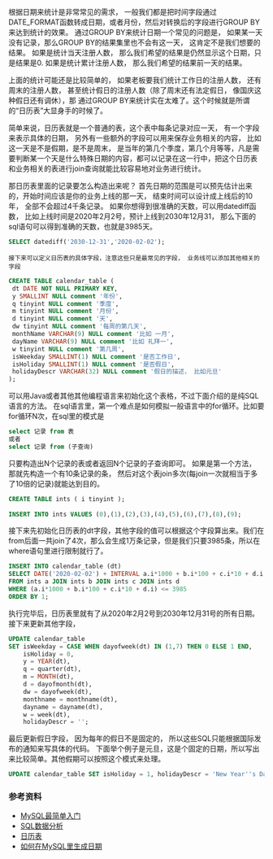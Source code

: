    根据日期来统计是非常常见的需求， 一般我们都是把时间字段通过DATE_FORMAT函数转成日期，或者月份，然后对转换后的字段进行GROUP BY来达到统计的效果。
通过GROUP BY来统计日期一个常见的问题是， 如果某一天没有记录，那么GROUP BY的结果集里也不会有这一天， 这肯定不是我们想要的结果。 如果是统计当天注册人数，
那么我们希望的结果是仍然显示这个日期，只是结果是0. 如果是统计累计注册人数， 那么我们希望的结果前一天的结果。
   
   上面的统计可能还是比较简单的， 如果老板要我们统计工作日的注册人数， 还有周末的注册人数， 甚至统计假日的注册人数（除了周末还有法定假日， 像国庆这种假日还有调休），那
 通过GROUP BY来统计实在太难了。这个时候就是所谓的“日历表”大显身手的时候了。
 
   简单来说，日历表就是一个普通的表，这个表中每条记录对应一天， 有一个字段来表示具体的日期， 另外有一些额外的字段可以用来保存业务相关的内容，
  比如这一天是不是假期，是不是周末， 是当年的第几个季度，第几个月等等，凡是需要判断某一个天是什么特殊日期的内容，都可以记录在这一行中，把这个日历表
  和业务相关的表进行join查询就能比较容易地对业务进行统计。
  
   那日历表里面的记录要怎么构造出来呢？ 首先日期的范围是可以预先估计出来的，开始时间应该是你的业务上线的那一天， 结束时间可以设计成上线后的10年， 全部不会超过4千条记录。
  如果你想得到很准确的天数，可以用datediff函数， 比如上线时间是2020年2月2号，预计上线到2030年12月31， 那么下面的sql语句可以得到准确的天数，也就是3985天。
  ```sql
  SELECT datediff('2030-12-31','2020-02-02');
  ```
  
    接下来可以定义日历表的具体字段，注意这些只是最常见的字段， 业务线可以添加其他相关的字段
   ```sql
   CREATE TABLE calendar_table (
   	dt DATE NOT NULL PRIMARY KEY,
   	y SMALLINT NULL comment '年份',
   	q tinyint NULL comment '季度',
   	m tinyint NULL comment '月份',
   	d tinyint NULL comment '天',
   	dw tinyint NULL comment '每周的第几天',
   	monthName VARCHAR(9) NULL comment '比如 一月',
   	dayName VARCHAR(9) NULL comment '比如 礼拜一',
   	w tinyint NULL comment '第几周',
   	isWeekday SMALLINT(1) NULL comment '是否工作日',
   	isHoliday SMALLINT(1) NULL comment '是否假日',
   	holidayDescr VARCHAR(32) NULL comment '假日的描述， 比如元旦'
   );
   ```
   
   可以用Java或者其他其他编程语言来初始化这个表格，不过下面介绍的是纯SQL语言的方法。 在sql语言里，第一个难点是如何模拟一般语言中的for循环。比如要for循环N次，在sql里的模式是
   
   ```sql 
   select 记录 from 表 
   或者
   select 记录 from (子查询)
```
只要构造出N个记录的表或者返回N个记录的子查询即可。 如果是第一个方法， 那就先构造一个有10条记录的条， 然后对这个表join多次(每join一次就相当于多了10倍的记录)就能达到目的。

```sql
CREATE TABLE ints ( i tinyint );
 
INSERT INTO ints VALUES (0),(1),(2),(3),(4),(5),(6),(7),(8),(9);
```
接下来先初始化日历表的dt字段，其他字段的值可以根据这个字段算出来。我们在from后面一共join了4次，那么会生成1万条记录，但是我们只要3985条，所以在where语句里进行限制就行了。
```sql
INSERT INTO calendar_table (dt)
SELECT DATE('2020-02-02') + INTERVAL a.i*1000 + b.i*100 + c.i*10 + d.i DAY
FROM ints a JOIN ints b JOIN ints c JOIN ints d
WHERE (a.i*1000 + b.i*100 + c.i*10 + d.i) <= 3985
ORDER BY 1;
```

执行完毕后，日历表里就有了从2020年2月2号到2030年12月31号的所有日期。接下来更新其他字段，

```sql
UPDATE calendar_table
SET isWeekday = CASE WHEN dayofweek(dt) IN (1,7) THEN 0 ELSE 1 END,
	isHoliday = 0,
	y = YEAR(dt),
	q = quarter(dt),
	m = MONTH(dt),
	d = dayofmonth(dt),
	dw = dayofweek(dt),
	monthname = monthname(dt),
	dayname = dayname(dt),
	w = week(dt),
	holidayDescr = '';
```

最后更新假日字段， 因为每年的假日不是固定的， 所以这些SQL只能根据国际发布的通知来写具体的代码。 下面举个例子是元旦，这是个固定的日期，所以写出来比较简单。其他假期可以按照这个模式来处理。
```sql
UPDATE calendar_table SET isHoliday = 1, holidayDescr = 'New Year''s Day' WHERE m = 1 AND d = 1;
```
   
 ### 参考资料
 
 * [MySQL最简单入门](https://www3.ntu.edu.sg/home/ehchua/programming/sql/MySQL_Beginner.html)
 * [SQL数据分析](http://www.silota.com/docs/recipes/mysql-sequential-generate-series-numbers-time.html)
 * [日历表](http://www.brianshowalter.com/calendar_tables)
 * [如何在MySQL里生成日期](https://blog.csdn.net/qiuli_liu/article/details/81707562)
